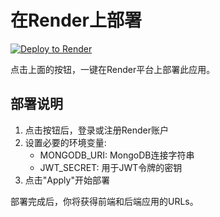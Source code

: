 # 在Render上部署

[![Deploy to Render](https://render.com/images/deploy-to-render-button.svg)](https://render.com/deploy?repo=https://github.com/你的用户名/市场数据分析平台)

点击上面的按钮，一键在Render平台上部署此应用。

## 部署说明

1. 点击按钮后，登录或注册Render账户
2. 设置必要的环境变量:
   - MONGODB_URI: MongoDB连接字符串
   - JWT_SECRET: 用于JWT令牌的密钥
3. 点击"Apply"开始部署

部署完成后，你将获得前端和后端应用的URLs。
